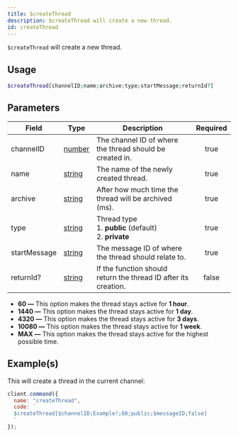 ```yaml
---
title: $createThread
description: $createThread will create a new thread.
id: createThread
---
```


`$createThread` will create a new thread.

## Usage

```php
$createThread[channelID;name;archive;type;startMessage;returnId?]
```

## Parameters

| Field        | Type                                                                                              | Description                                                      | Required |
| ------------ | ------------------------------------------------------------------------------------------------- | ---------------------------------------------------------------- | :------: |
| channelID    | [number](https://developer.mozilla.org/en-US/docs/Web/JavaScript/Reference/Global_Objects/Number) | The channel ID of where the thread should be created in.         |   true   |
| name         | [string](https://developer.mozilla.org/en-US/docs/Web/JavaScript/Reference/Global_Objects/String) | The name of the newly created thread.                            |   true   |
| archive     | [string](https://developer.mozilla.org/en-US/docs/Web/JavaScript/Reference/Global_Objects/String) | After how much time the thread will be archived (ms).           |   true   |
| type         | [string](https://developer.mozilla.org/en-US/docs/Web/JavaScript/Reference/Global_Objects/String) | Thread type <br /> 1. **public** (default) <br /> 2. **private** |   true   |
| startMessage | [string](https://developer.mozilla.org/en-US/docs/Web/JavaScript/Reference/Global_Objects/String) | The message ID of where the thread should relate to.             |   true   |
| returnId?    | [string](https://developer.mozilla.org/en-US/docs/Web/JavaScript/Reference/Global_Objects/String) | If the function should return the thread ID after its creation.  |  false   |

- **60 —** This option makes the thread stays active for **1 hour**.
- **1440 —** This option makes the thread stays active for **1 day**.
- **4320 —** This option makes the thread stays active for **3 days**.
- **10080 —** This option makes the thread stays active for **1 week**.
- **MAX —** This option makes the thread stays active for the highest possible time.

## Example(s)

This will create a thread in the current channel:

```javascript
client.command({
  name: "createThread",
  code: `
  $createThread[$channelID;Example!;60;public;$messageID;false]
  `
});
```
